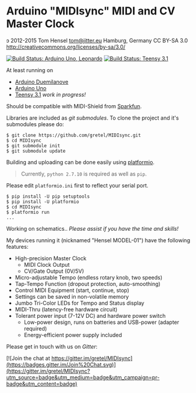Arduino "MIDIsync" MIDI and CV Master Clock
=
ɔ 2012-2015 Tom Hensel <tom@jitter.eu> Hamburg, Germany
CC BY-SA 3.0 http://creativecommons.org/licenses/by-sa/3.0/

[![Build Status: Arduino Uno, Leonardo](https://travis-ci.org/gretel/MIDIsync.svg)](https://travis-ci.org/gretel/MIDIsync)
[![Build Status: Teensy 3.1](https://travis-ci.org/gretel/MIDIsync.svg?branch=teensy31)](https://travis-ci.org/gretel/MIDIsync)

At least running on
- [Arduino Duemilanove](http://arduino.cc/en/Main/arduinoBoardDuemilanove)
- [Arduino Uno](http://arduino.cc/en/Main/arduinoBoardUno)
- [Teensy 3.1](https://www.pjrc.com/store/teensy31.html) *work in progress!*

Should be compatible with MIDI-Shield from [Sparkfun](https://www.sparkfun.com/products/9595).

Libraries are included as *git submodules*. To clone the project and it's submodules please do:

```shell
$ git clone https://github.com/gretel/MIDIsync.git
$ cd MIDIsync
$ git submodule init
$ git submodule update
```

Building and uploading can be done easily using [platformio](http://platformio.org).

> Currently, `python 2.7.10` is required as well as `pip`.

Please edit `platformio.ini` first to reflect your serial port.

```shell
$ pip install -U pip setuptools
$ pip install -U platformio
$ cd MIDIsync
$ platformio run
...
```

Working on schematics.. _Please assist if you have the time and skills!_

My devices running it (nicknamed "Hensel MODEL-01") have the following features:

- High-precision Master Clock
	- MIDI Clock Output
	- CV/Gate Output (0V/5V)
- Micro-adjustable Tempo (endless rotary knob, two speeds)
- Tap-Tempo Function (dropout protection, auto-smoothing)
- Control MIDI Equipment (start, continue, stop)
- Settings can be saved in non-volatile memory
- Jumbo Tri-Color LEDs for Tempo and Status display
- MIDI-Thru (latency-free hardware circuit)
- Tolerant power input (7-12V DC) and hardware power switch
	- Low-power design, runs on batteries and USB-power (adapter required)
	- Energy-efficient power supply included

Please get in touch with us on *Gitter*:

[![Join the chat at https://gitter.im/gretel/MIDIsync](https://badges.gitter.im/Join%20Chat.svg)](https://gitter.im/gretel/MIDIsync?utm_source=badge&utm_medium=badge&utm_campaign=pr-badge&utm_content=badge)
